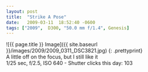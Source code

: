```yaml
---
layout: post
title:  "Strike A Pose"
date:   2009-03-11  18:52:40 -0600
tags: ["2009",  D300, "50.0 mm f/1.4", Genesis]
---
```

![{{ page.title }} Image]({{ site.baseurl }}/images/2009/2009_0311_DSC3821.jpg)
{: .prettyprint}  
A little off on the focus, but I still like it  
1/25 sec, f/2.5, ISO 640 - Shutter clicks this day: 103